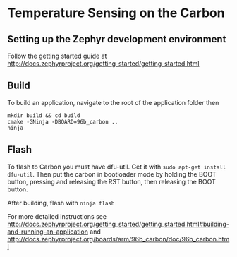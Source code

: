 # Temperature Sensing on the Carbon 

## Setting up the Zephyr development environment

Follow the getting started guide at http://docs.zephyrproject.org/getting_started/getting_started.html

## Build

To build an application, navigate to the root of the application folder then

```
mkdir build && cd build
cmake -GNinja -DBOARD=96b_carbon ..
ninja
```

## Flash

To flash to Carbon you must have dfu-util. Get it with `sudo apt-get install dfu-util`. Then put the carbon in bootloader mode by holding the BOOT button, pressing and releasing the RST button, then releasing the BOOT button.

After building, flash with ```ninja flash```

For more detailed instructions see http://docs.zephyrproject.org/getting_started/getting_started.html#building-and-running-an-application and http://docs.zephyrproject.org/boards/arm/96b_carbon/doc/96b_carbon.html

